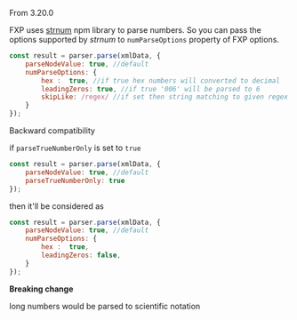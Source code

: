 From 3.20.0

FXP uses [strnum](https://github.com/NaturalIntelligence/strnum) npm library to parse numbers. So you can pass the options supported by *strnum* to `numParseOptions` property of FXP options.
```js
const result = parser.parse(xmlData, {
    parseNodeValue: true, //default
    numParseOptions: {
        hex :  true, //if true hex numbers will converted to decimal
        leadingZeros: true, //if true '006' will be parsed to 6
        skipLike: /regex/ //if set then string matching to given regex will not parse
    }
});
```
Backward compatibility

if `parseTrueNumberOnly` is set to `true`
```js
const result = parser.parse(xmlData, {
    parseNodeValue: true, //default
    parseTrueNumberOnly: true
});
```
then it'll be considered as 
```js
const result = parser.parse(xmlData, {
    parseNodeValue: true, //default
    numParseOptions: {
        hex :  true,
        leadingZeros: false,
    }
});
```

**Breaking change**

long numbers would be parsed to scientific notation